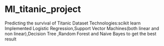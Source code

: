 # Ml_titanic_project
Predicting the survival of Titanic Dataset Technologies:scikit learn Implemented Logistic Regression,Support Vector Machines(both linear and non linear),Decision Tree ,Random Forest and Naive Bayes to get the best result
